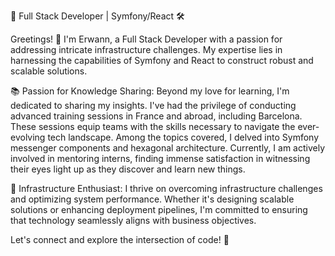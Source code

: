 🚀 Full Stack Developer | Symfony/React 🛠️

Greetings! 👋 I'm Erwann, a Full Stack Developer with a passion for addressing intricate infrastructure challenges. My expertise lies in harnessing the capabilities of Symfony and React to construct robust and scalable solutions.

📚 Passion for Knowledge Sharing:
Beyond my love for learning, I'm dedicated to sharing my insights. I've had the privilege of conducting advanced training sessions in France and abroad, including Barcelona. These sessions equip teams with the skills necessary to navigate the ever-evolving tech landscape. Among the topics covered, I delved into Symfony messenger components and hexagonal architecture. Currently, I am actively involved in mentoring interns, finding immense satisfaction in witnessing their eyes light up as they discover and learn new things.

🔧 Infrastructure Enthusiast:
I thrive on overcoming infrastructure challenges and optimizing system performance. Whether it's designing scalable solutions or enhancing deployment pipelines, I'm committed to ensuring that technology seamlessly aligns with business objectives.

Let's connect and explore the intersection of code! 🚀
